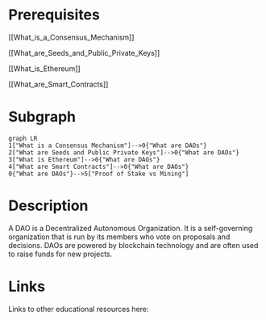 # Prerequisites
[[What_is_a_Consensus_Mechanism]]


[[What_are_Seeds_and_Public_Private_Keys]]


[[What_is_Ethereum]]


[[What_are_Smart_Contracts]]

# Subgraph

```mermaid
graph LR
1["What is a Consensus Mechanism"]-->0{"What are DAOs"}
2["What are Seeds and Public Private Keys"]-->0{"What are DAOs"}
3["What is Ethereum"]-->0{"What are DAOs"}
4["What are Smart Contracts"]-->0{"What are DAOs"}
0{"What are DAOs"}-->5["Proof of Stake vs Mining"]
```



# Description
  
A DAO is a Decentralized Autonomous Organization. It is a self-governing organization that is run by its members who vote on proposals and decisions. DAOs are powered by blockchain technology and are often used to raise funds for new projects.

# Links
Links to other educational resources here:
